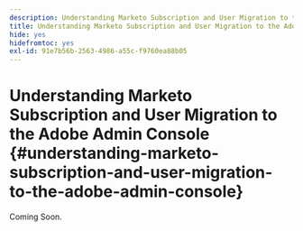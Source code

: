 ```yaml
---
description: Understanding Marketo Subscription and User Migration to the Adobe Admin Console - Marketo Docs - Product Documentation
title: Understanding Marketo Subscription and User Migration to the Adobe Admin Console
hide: yes
hidefromtoc: yes
exl-id: 91e7b56b-2563-4986-a55c-f9760ea88b05
---
```

# Understanding Marketo Subscription and User Migration to the Adobe Admin Console {#understanding-marketo-subscription-and-user-migration-to-the-adobe-admin-console}

Coming Soon.
